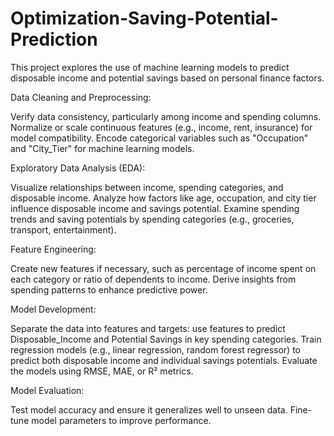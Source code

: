 # Optimization-Saving-Potential-Prediction
This project explores the use of machine learning models to predict disposable income and potential savings based on personal finance factors.

Data Cleaning and Preprocessing:


Verify data consistency, particularly among income and spending columns.
Normalize or scale continuous features (e.g., income, rent, insurance) for model compatibility.
Encode categorical variables such as "Occupation" and "City_Tier" for machine learning models.


Exploratory Data Analysis (EDA):


Visualize relationships between income, spending categories, and disposable income.
Analyze how factors like age, occupation, and city tier influence disposable income and savings potential.
Examine spending trends and saving potentials by spending categories (e.g., groceries, transport, entertainment).


Feature Engineering:


Create new features if necessary, such as percentage of income spent on each category or ratio of dependents to income.
Derive insights from spending patterns to enhance predictive power.


Model Development:


Separate the data into features and targets: use features to predict Disposable_Income and Potential Savings in key spending categories.
Train regression models (e.g., linear regression, random forest regressor) to predict both disposable income and individual savings potentials.
Evaluate the models using RMSE, MAE, or R² metrics.


Model Evaluation:


Test model accuracy and ensure it generalizes well to unseen data.
Fine-tune model parameters to improve performance.

